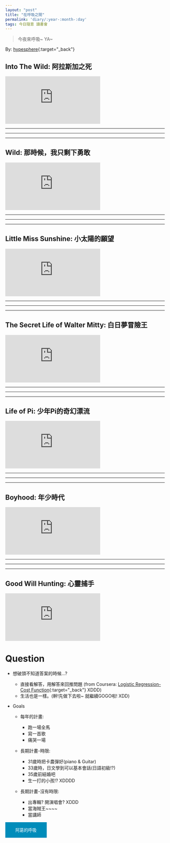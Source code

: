 ```yaml
---
layout: "post"
title: "在呼吸之間"
permalink: 'diary/:year-:month-:day'
tags: 今日隨意 讀書會
---
```


> 今夜來呼吸~ YA~

By: [hypesphere](https://www.hypesphere.com/news/12670){:target="_back"}

## Into The Wild: 阿拉斯加之死

<iframe src="https://www.youtube.com/embed/cl4cLEToPfc" frameborder="0" allow="accelerometer; autoplay; encrypted-media; gyroscope; picture-in-picture" allowfullscreen></iframe>


---
---
---

## Wild: 那時候，我只剩下勇敢

<iframe src="https://www.youtube.com/embed/WPhObB1ZWQA" frameborder="0" allow="accelerometer; autoplay; encrypted-media; gyroscope; picture-in-picture" allowfullscreen></iframe>


---
---
---

## Little Miss Sunshine: 小太陽的願望

<iframe src="https://www.youtube.com/embed/OGdxdb0af2M" frameborder="0" allow="accelerometer; autoplay; encrypted-media; gyroscope; picture-in-picture" allowfullscreen></iframe>


---
---
---

## The Secret Life of Walter Mitty: 白日夢冒險王

<iframe src="https://www.youtube.com/embed/NucJk8TxyRg" frameborder="0" allow="accelerometer; autoplay; encrypted-media; gyroscope; picture-in-picture" allowfullscreen></iframe>


---
---
---

## Life of Pi: 少年Pi的奇幻漂流

<iframe src="https://www.youtube.com/embed/avcJlsxUgo4" frameborder="0" allow="accelerometer; autoplay; encrypted-media; gyroscope; picture-in-picture" allowfullscreen></iframe>


---
---
---

## Boyhood: 年少時代

<iframe src="https://www.youtube.com/embed/mYFaghHyMKc" frameborder="0" allow="accelerometer; autoplay; encrypted-media; gyroscope; picture-in-picture" allowfullscreen></iframe>


---
---
---

## Good Will Hunting: 心靈捕手

<iframe  src="https://www.youtube.com/embed/qkmxbZTos6w" frameborder="0" allow="accelerometer; autoplay; encrypted-media; gyroscope; picture-in-picture" allowfullscreen></iframe>


# Question

- 想破頭不知道答案的時候...?

   - 直接看解答，用解答來回推問題 (from Coursera: [Logistic Regression-Cost Function](https://www.coursera.org/learn/machine-learning/lecture/1XG8G/cost-function){:target="_back"} XDDD)
   - 生活也是一樣。(幹!先做下去啦~ 就繼續GOGO啦! XDD)

- Goals 

   - 每年的計畫:
      - 跑一場全馬
      - 寫一首歌
      - 痛哭一場

   - 長期計畫-時限:
      - 31歲時把卡農彈好(piano & Guitar)
      - 33歲時，日文學到可以基本會話(日語初級!?)
      - 35歲前結婚吧
      - 生一打的小孩!? XDDDD

   - 長期計畫-沒有時限:
      - 出專輯? 開演唱會? XDDD
      - 當海賊王~~~~
      - 當講師

<script> 
function clickF(){
    document.getElementById("imgDiv").style.display = "block";
}

</script>

<div id='imgDiv' style="display: none">

<table>
   <tr>
      <td>
        <img src="https://i.imgur.com/Fiu2Wzx.jpg"/>
      </td>
   </tr>
   <tr>
      <td>
         <img src="https://i.imgur.com/ZdGovT8.jpg"/>
      </td>
   </tr>
</table>

</div>

<button 
 onclick="clickF()"
 style="background-color: #008CBA;
       border: none;
       padding: 15px 32px;
       color: white;
       cursor: pointer;
       ">阿葛的呼吸</button>